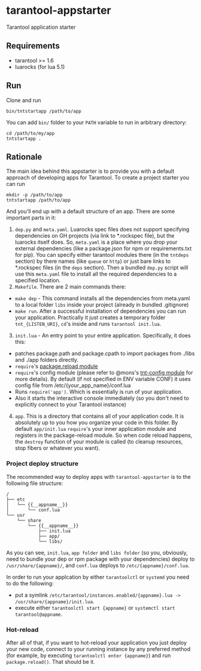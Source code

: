 # tarantool-appstarter
Tarantool application starter

## Requirements
* tarantool >= 1.6
* luarocks (for lua 5.1)

## Run
Clone and run
```
bin/tntstartapp /path/to/app
```

You can add `bin/` folder to your `PATH` variable to run in arbitrary directory:
```
cd /path/to/my/app
tntstartapp .
```

## Rationale

The main idea behind this appstarter is to provide you with a default approach of developing apps for Tarantool. 
To create a project starter you can run 
```
mkdir -p /path/to/app
tntstartapp /path/to/app
``` 

And you'll end up with a default structure of an app. There are some important parts in it:
1) `dep.py` and `meta.yaml`. Luarocks spec files does not support specifying dependencies on GH projects (via link to *.rockspec file), but the luarocks itself does. So, `meta.yaml` is a place where you drop your external dependencies (like a package.json for npm or requirements.txt for pip). You can specify either tarantool modules there (in the `tntdeps` section) by there names (like `queue` or `http`) or just bare links to *.rockspec files (in the `deps` section). Then a bundled `dep.py` script will use this `meta.yaml` file to install all the required dependencies to a specified location.
2) `Makefile`. There are 2 main commands there:
* `make dep` - This command installs all the dependencies from meta.yaml to a local folder `libs` inside your project (already in bundled .gitignore)
* `make run`. After a successful installation of dependencies you can run your application. Practically it just creates a temporary folder `tnt_{LISTEN_URI}`, `cd`'s inside and runs `tarantool init.lua`.
3) `init.lua` - An entry point to your entire application. Specifically, it does this:
* patches package.path and package.cpath to import packages from ./libs and ./app folders directly.
* `require`'s [package.reload module](https://github.com/Mons/tnt-package-reload)
* `require`'s config module (please refer to @mons's [tnt-config module](https://github.com/Mons/tnt-config) for more details). By default (if not specified in ENV variable CONF) it uses config file from /etc/{your_app_name}/conf.lua
* Runs `require('app')`. Which is essentially is run of your application.
* Also it starts the interactive console immediately (so you don't need to explicitly connect to your Tarantool instance)
4) `app`. This is a directory that contains all of your application code. It is absolutely up to you how you organize your code in this folder. By default `app/init.lua` `require`'s your inner application module and registers in the package-reload module. So when code reload happens, the `destroy` function of your module is called (to cleanup resources, stop fibers or whatever you want).

### Project deploy structure

The recommended way to deploy apps with `tarantool-appstarter` is to the following file structure:
```
/
├── etc
│   └── {{__appname__}}
│       └── conf.lua
└── usr
    └── share
        └── {{__appname__}}
            ├── init.lua
            ├── app/
            └── libs/
```
As you can see, `init.lua`, `app folder` and `libs folder` (so you, obviously, need to bundle your dep or rpm package with your dependencies) deploy to `/usr/share/{appname}/`, and `conf.lua` deploys to `/etc/{appname}/conf.lua`. 

In order to run your applcation by either `tarantoolctl` or `systemd` you need to do the following:
* put a symlink `/etc/tarantool/instances.enabled/{appname}.lua -> /usr/share/{appname}/init.lua`.
* execute either `tarantoolctl start {appname}` or `systemctl start tarantool@appname`.

### Hot-reload

After all of that, if you want to hot-reload your application you just deploy your new code, connect to your running instance by any preferred method (for example, by executing `tarantoolctl enter {appname}`) and run `package.reload()`. That should be it.
